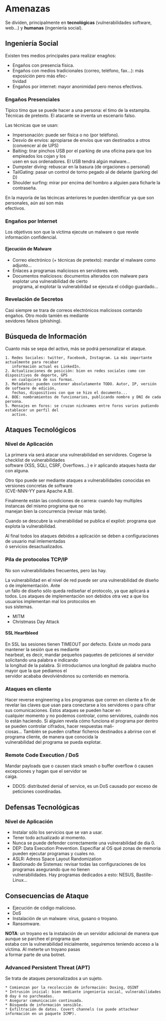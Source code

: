 # Amenazas

Se dividen, principalmente en **tecnológicas** (vulnerabilidades software, web...) y 
**humanas** (ingeniería social).

## Ingeniería Social

Existen tres medios principales para realizar enagños:

* Engaños con presencia física.
* Engaños con medios tradicionales (correo, teléfono, fax...): más exposición pero más efec-  
tividad
* Engaños por internet: mayor anonimidad pero menos efectivos.

### Engaños Presenciales

Típico timo que se puede hacer a una persona: el timo de la estampita. Técnicas de pretexto.
El atacante se inventa un escenario falso.

Las técnicas que se usan:

  * Impersonación: puede ser física o no (por teléfono).
  * Desvío de envíos: apropiarse de envíos que van destinados a otros (convencer al de UPS)
  * Baiting: tirar pinchos USB por el parking de una oficina para que los empleados los cojan y los  
  usen en sus ordenadores. El USB tendrá algún malware...
  * Dumpster diving: rebuscar en la basura (de orgaciones o personal)
  * TailGating: pasar un control de torno pegado al de delante (parking del D)
  * Shoulder surfing: mirar por encima del hombro a alguien para ficharle la contraseña.  

En la mayoría de las técincas anteriores te pueden identificar ya que son personales, aún así son más  
efectivos. 

### Engaños por Internet

Los objetivos son que la víctima ejecute un malware o que revele información confidencial.

#### Ejecución de Malware

  * Correo electrónico (+ técnicas de pretexto): mandar el malware como adjunto...
  * Enlaces a programas maliciosos en servidores web.
  * Documentos maliciosos: documentos alterados con malware para explotar una vulnerabilidad de cierto  
  programa, al explotar la vulnerabilidad se ejecuta el código guardado...

### Revelación de Secretos

Casi siempre se trara de correos electrónicos maliciosos contando engaños. Otro modo tamién es mediante  
sevidores falsos (phishing).

## Búsqueda de Información

Cuanto más se sepa del activo, más se podrá personalizar el ataque.

	1. Redes Sociales: twitter, Facebook, Instagram. La más importante actualmente para recabar  
	   información actual es LinkedIn.
	2. Actualizaciones de posición: bien en redes sociales como con dispositivos de deporte, GPS  
	   en cualquiera de sus formas.
	3. Metadatos: pueden contener absolutamente TODO. Autor, IP, versión de software de edición,  
	   fechas, dispositivos con que se hizo el documento...
	4. BOE: nombramientos de funcionarios, publicando nombre y DNI de cada persona.
	5. Mensajes en foros: se cruzan nicknames entre foros varios pudiendo establecer un perfil del  
	   activo. 

## Ataques Tecnológicos

### Nivel de Aplicación

La primera vía será atacar una vulnerabilidad en servidores. Cogerse la checklist de vulnerabilidades  
software (XSS, SQLi, CSRF, Overflows...) e ir aplicando ataques hasta dar con alguna.  

Otro tipo puede ser mediante ataques a vulnerabilidades conocidas en versiones concretas de software  
(CVE-NNN-YY para Apache A.B).

Finalmente están las condiciones de carrera: cuando hay multiples instancas del mismo programa que no  
manejan bien la concurrencia (revisar más tarde).

Cuando se descubre la vulnerabilidad se publica el expliot: programa que explota la vulnerabilidad.

Al final todos los ataques debidos a aplicación se deben a configuraciones de usuario mal imlementadas  
ó servicios desactualizados.

### Pila de protocolos TCP/IP

No son vulnerabilidades frecuentes, pero las hay.

La vulnerabilidad en el nivel de red puede ser una vulnerabilidad de diseño o de implementación. Ante  
un fallo de diseño sólo queda rediseñar el protocolo, ya que aplicará a todos. 
Los ataques de implementación son debidos otra vez a que los usuarios implementan mal los protocolos en  
sus sistemas.

* MITM
* Christmass Day Attack

#### SSL Heartbleed

En SSL las sesiones tienen TIMEOUT por defecto. Existe un modo para mantener la sesión que es mediante  
hearbeat, es decir, mandar pequeños paquetes de peticiones al servidor solicitando una palabra e indicando  
la longitud de la palabra. Si introducíamos una longitud de palabra mucho mayor que la que pediamos el  
servidor acababa devolviéndonos su contenido en memoria.

### Ataques en cliente

Hacer reverse engineering a los programas que corren en cliente a fin de revelar las claves que usan 
para conectarse a los servidores o para cifrar sus comunicaciones. Estos ataques se pueden hacer en  
cualquier momento y no podemos controlar, como servidores, cuándo nos lo están haciendo.
Si alguien revela cómo funciona el programa por dentro se pueden controlar cifrados, hacer respuestas mali-  
ciosas...
También se pueden craftear ficheros destinados a abrirse con el programa cliente, de manera que conocida la  
vulnerabilidad del programa se pueda explotar.

### Remote Code Execution / DoS

Mandar payloads que o causen stack smash o buffer overflow ó causen excepciones y hagan que el servidor se  
caiga.

* DDOS: distributed denial of service, es un DoS causado por exceso de peticiones coordinadas.

## Defensas Tecnológicas

### Nivel de Aplicación

* Instalar sólo los servicios que se van a usar.
* Tener todo actualizado al momento.
* Nunca se puede defender correctamente una vulnerabilidad de dia 0.
* DEP: Data Execution Prevention. Especifiar al OS qué zonas de memoria pueden ejecutar programas y cuales no.
* ASLR: Adress Space Layout Randomization
* Bastionado de Sistemas: revisar todas las configuraciones de los programas asegurando que no tienen  
vulnerabilidades. Hay programas dedicados a esto: NESUS, Bastille-Linux...

## Consecuencias de Ataque

* Ejecución de código malicioso.
* DoS
* Instalación de un malware: virus, gusano o troyano.
* Ransomware.

**NOTA**: un troyano es la instalación de un servidor adicional de manera que aunque se parchee el programa que  
estaba con la vulnerabilidad inicialmente, seguiremos teniendo acceso a la víctima. Al meterte un troyano pasas  
a formar parte de una botnet.

### Advanced Persistent Threat (APT)

Se trata de ataques personalizados a un sujeto.

	* Comienzan por la recolección de información: Doxing, OSINT
	* Intrusión inicial: bien mediante ingeniería social, vulnerabilidades 0 day ó no parcheadas.
	* Asegurar comunicación continuada.
	* Búsqueda de información sensible.
	* Exfiltración de datos. Covert channels (se puede attachear información en un paquete ICMP).